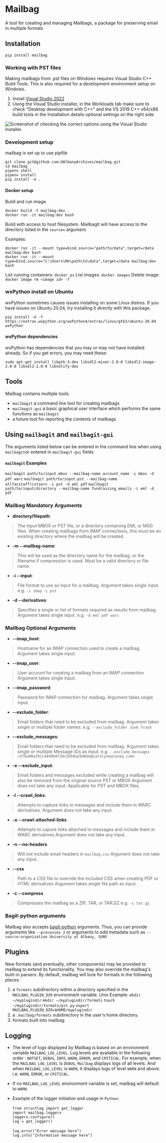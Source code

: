 # Mailbag

A tool for creating and managing Mailbags, a package for preserving email in multiple formats

## Installation

`pip install mailbag`

### Working with PST files

Making mailbags from .pst files on Windows requires Visual Studio C++ Build Tools. This is also required for a development environment setup on Windows. 

1. Install [Visual Studio 2022](https://visualstudio.microsoft.com/downloads/)
2. Using the Visual Studio installer, in the Workloads tab make sure to check "Desktop development with C++" and the VS 2019 C++ x64/x86 build tools in the Installation details optional settings on the right side.

![Screenshot of checking the correct options using the Visual Studio Installer.](windows_install.png)

### Development setup

mailbag is set up to use pipfile

```
git clone git@github.com:UAlbanyArchives/mailbag.git
cd mailbag
pipenv shell
pipenv install
pip install -e .
```

#### Docker setup

Build and run image
```
docker build -t mailbag:dev .
docker run -it mailbag:dev bash
```

Build with access to host filesystem. Mailbagit will have access to the directory listed in the `source=` argument.

Examples:
```
docker run -it --mount type=bind,source="path/to/data",target=/data mailbag:dev bash
docker run -it --mount type=bind,source="C:\Users\Me\path\to\data",target=/data mailbag:dev bash
```

List running containers: `docker ps`
List images: `docker images`
Delete image: `docker image rm <image id> -f`


### wxPython install on Ubuntu

wxPython sometimes causes issues installing on some Linux distros. If you have issues on Ubuntu 20.04, try installing it directly with this package.

`pip install -U -f https://extras.wxpython.org/wxPython4/extras/linux/gtk3/ubuntu-20.04 wxPython` 

#### wxPython dependencies

wxPython has dependencies that you may or may not have installed already. So if you get errors, you may need these:

```
sudo apt-get install libgtk-3-dev libsdl2-mixer-2.0-0 libsdl2-image-2.0-0 libsdl2-2.0-0 libnotify-dev
```


## Tools

Mailbag contains multiple tools.

* `mailbagit` a command line tool for creating mailbags
* `mailbagit-gui` a basic graphical user interface which performs the same functions as `mailbagit` 
* a future tool for reporting the contents of mailbags

## Using `mailbagit` and `mailbagit-gui`

The arguments listed below can be entered in the command line when using `mailbagit`or entered in `mailbagit-gui` fields

#### `mailbagit` Examples

`mailbagit path/to/input.mbox --mailbag-name account_name -i mbox -d pdf warc`
`mailbagit path/to/input.pst --mailbag-name allfacstafflistserv -i pst -d eml pdf`
`mailbagit path/to/input/directory --mailbag-name fundraising_emails -i eml -d pdf`

### Mailbag Mandatory Arguments

* **directory/filepath**:
> The input MBOX or PST file, or a directory containing EML or MSG files.
> When creating mailbags from IMAP connections, this must be an existing directory where the mailbag will be created.

* **-m --mailbag-name**: 
> This will be used as the directory name for the mailbag, or the filename if compression is used.
> Must be a valid directory or file name.

* **-i --input**:  
> File format to use  as input for a mailbag.
> Argument takes single input.
e.g. `-i imap` `-i pst`

* **-d --derivatives**:
> Specifies a single or list of formats required as results from mailbag.
> Argument takes single input.
e.g. `-d eml pdf warc`


### Mailbag Optional  Arguments

* **--imap_host**:
> Hostname for an IMAP connection used to create a mailbag.
> Argument takes single input.

* **--imap_user**:
> User account for creating a mailbag from an IMAP connection
> Argument takes single input.

* **--imap_password**:
> Password for IMAP connection for mailbag.
> Argument takes single input.

* **--exclude_folder**:
> Email folders that need to be excluded from mailbag.
> Argument takes single or multiple folder names.
 e.g. `--exclude_folder Junk Trash`

* **--exclude_messages**:
> Email folders that need to be excluded from mailbag.
> Argument takes single or multiple Message-IDs as input.
>  e.g. `--exclude_messages <2f6a90a391c4499b8738c5d50a29d8de@carolynmaloney.com>`

* **-e --exclude_input**:
> Email folders and messages excluded while creating a mailbag will also be removed from the original source PST or MBOX
> Argument does not take any input.
> Applicable for PST and MBOX files.

* **-l --crawl_links**:
> Attempts to capture links in messages and include them in WARC derivatives.
> Argument does not take any input.

* **-a --crawl-attached-links**
> Attempts to capure links attached to messages and include them in WARC derivatives
> Argument does not take any input.

* **-n --no-headers**
> Will not include email headers in `mailbag.csv`
> Argument does not take any input.

* **--css**
> Path to a CSS file to override the included CSS when creating PDF or HTML derivatives
> Argument takes single file path as input.

* **-c --compress**
> Compresses the mailbag as a ZIP, TAR, or TAR.GZ
e.g. `-c tar.gz`

### Bagit-python arguments

Mailbag also accepts [bagit-python](https://github.com/LibraryOfCongress/bagit-python) arguments. Thus, you can provide arguments like `--processes 2` or arguments to add metadata such as `--source-organization University at Albany, SUNY` 


## Plugins

New formats (and eventually, other components) may be provided to mailbag to extend its functionality. You may also override the mailbag's built-in parsers. By default, mailbag will look for formats in the following places:

1. a `formats` subdirectory within a directory specified in the `MAILBAG_PLUGIN_DIR` environment variable.
	Unix Example:
	`mkdir ~/myplugindir`
	`mkdir ~/myplugindir/formats`
	`touch ~/myplugindir/formats/pst.py`
	`export MAILBAG_PLUGIN_DIR=$HOME/myplugindir`
2. a `.mailbag/formats` subdirectory in the user's home directory.
3. formats built into mailbag

## Logging

* The level of logs displayed by Mailbag is based on an environment variable `MAILBAG_LOG_LEVEL`.
Log levels are available in the following order : `NOTSET`, `DEBUG`, `INFO`, `WARN`, `ERROR`, and `CRITICAL`.
For example, when the `MAILBAG_LOG_LEVEL` is `DEBUG`, `Mailbag` displays logs of all levels.
And when `MAILBAG_LOG_LEVEL` is `WARN`, it displays logs of level `WARN` and above. i.e. `WARN`, `ERROR`, or `CRITICAL`.

* If no `MAILBAG_LOG_LEVEL` environment variable is set, mailbag will default to `WARN`.

* Example of the logger initiation and usage in `Python`:<br/><br/>
	`from structlog import get_logger`<br/>
	`import mailbag.loggerx`<br/>
	`loggerx.configure()`<br/>
	`log = get_logger()`<br/>	
	`log.error("Error message here")`<br/>
	`log.info("Information message here")`